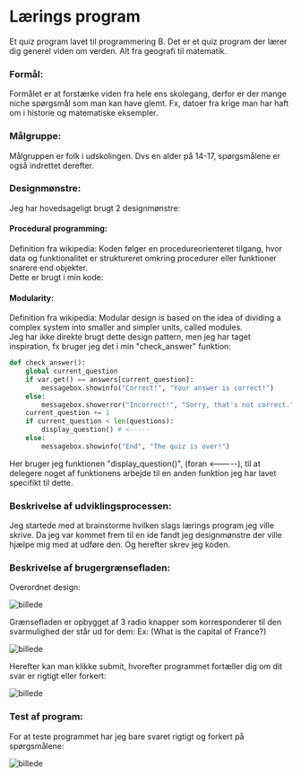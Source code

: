 # Lærings program

Et quiz program lavet til programmering B. Det er et quiz program der lærer dig generel viden om verden. Alt fra geografi til matematik.

### Formål:

Formålet er at forstærke viden fra hele ens skolegang, derfor er der mange niche spørgsmål som man kan have glemt. Fx, datoer fra krige man har haft om i historie og matematiske eksempler.

### Målgruppe:

Målgruppen er folk i udskolingen. Dvs en alder på 14-17, spørgsmålene er også indrettet derefter.

### Designmønstre:

Jeg har hovedsageligt brugt 2 designmønstre:

#### Procedural programming:
Definition fra wikipedia: Koden følger en procedureorienteret tilgang, hvor data og funktionalitet er struktureret omkring procedurer eller funktioner snarere end objekter.   
Dette er brugt i min kode:


#### Modularity:
Definition fra wikipedia: Modular design is based on the idea of dividing a complex system into smaller and simpler units, called modules.   
Jeg har ikke direkte brugt dette design pattern, men jeg har taget inspiration, fx bruger jeg det i min "check_answer" funktion:
```python
def check_answer():
    global current_question
    if var.get() == answers[current_question]:
        messagebox.showinfo("Correct!", "Your answer is correct!")
    else:
        messagebox.showerror("Incorrect!", "Sorry, that's not correct.")
    current_question += 1
    if current_question < len(questions):
        display_question() # <-----
    else:
        messagebox.showinfo("End", "The quiz is over!")
```
Her bruger jeg funktionen "display_question()", (foran <-----), til at delegere noget af funktionens arbejde til en anden funktion jeg har lavet specifikt til dette. 

### Beskrivelse af udviklingsprocessen:

Jeg startede med at brainstorme hvilken slags lærings program jeg ville skrive. Da jeg var kommet frem til en ide fandt jeg designmønstre der ville hjælpe mig med at udføre den. Og herefter skrev jeg koden.


### Beskrivelse af brugergrænsefladen:
Overordnet design:

![billede](https://github.com/albertsigp/Learning-thing/assets/32582639/4d55a70f-fb0e-4bf7-8e47-ac7e7c9912c4)


Grænsefladen er opbygget af 3 radio knapper som korresponderer til den svarmulighed der står ud for dem:
Ex: (What is the capital of France?)

![billede](https://github.com/albertsigp/Learning-thing/assets/32582639/7ce1d384-f098-489d-bb04-e6e76d014192)

Herefter kan man klikke submit, hvorefter programmet fortæller dig om dit svar er rigtigt eller forkert:

![billede](https://github.com/albertsigp/Learning-thing/assets/32582639/9683094f-02dc-427d-a4de-b6e29a05d146)



### Test af program:
For at teste programmet har jeg bare svaret rigtigt og forkert på spørgsmålene:

![billede](https://github.com/albertsigp/Learning-thing/assets/32582639/32111d31-9846-4b62-87be-972ca9ff4d28)


